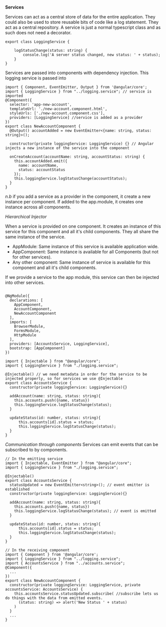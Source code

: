 **Services**

Services can act as a central store of data for the entire application.
They could also be used to store reusable bits of code like a log statement.
They act as a central repository.
A service is just a normal typescript class and as such does not need a decorator.
```
export class LoggingService {

    logStatusChange(status: string) {
        console.log('A server status changed, new status: ' + status);
    }
}
```

Services are passed into components with dependency injection.
This logging service is passed into
```
import { Component, EventEmitter, Output } from '@angular/core';
import { LoggingService } from "../logging.service"; // service is imported
@Component({
  selector: 'app-new-account',
  templateUrl: './new-account.component.html',
  styleUrls: ['./new-account.component.css'],
  providers: [LoggingService] //service is added as a provider
})
export class NewAccountComponent {
  @Output() accountAdded = new EventEmitter<{name: string, status: string}>();

  constructor(private loggingService: LoggingService) {} // Angular injects a new instance of the service into the component

  onCreateAccount(accountName: string, accountStatus: string) {
    this.accountAdded.emit({
      name: accountName,
      status: accountStatus
    });
    this.loggingService.logStatusChange(accountStatus);
  }
}

```

*n.b* if you add a service as a provider in the component, it create a new instance per component. If added to the app.module, it creates one instance across all components.

*Hierarchical Injector*

When a service is provided on one component. It creates an instance of this service for this component and all it's child components. They all share the same instance of the service.
- AppModule: Same instance of this service is available application wide.
- AppComponent: Same instance is available for all Components (but not for other services).
- Any other component: Same instance of service is available for this component and all it's child components.

If we provide a service to the app module, this service can then be injected into other services.
```

@NgModule({
  declarations: [
    AppComponent,
    AccountComponent,
    NewAccountComponent
  ],
  imports: [
    BrowserModule,
    FormsModule,
    HttpModule
  ],
  providers: [AccountsService, LoggingService],
  bootstrap: [AppComponent]
})

import { Injectable } from "@angular/core";
import { LoggingService } from "./logging.service";

@Injectable() // we need metadata in order for the service to be injected properly, so for services we use @Injectable
export class AccountsService {
  constructor(private loggingService: LoggingService){}

  addAccount(name: string, status: string){
    this.accounts.push({name, status})
    this.loggingService.logStatusChange(status);
  }

  updateStatus(id: number, status: string){
      this.accounts[id].status = status;
      this.loggingService.logStatusChange(status);
  }
}
```

*Communication through components*
Services can emit events that can be subscribed to by components.
```
// In the emitting service
import { Injectable, EventEmitter } from "@angular/core";
import { LoggingService } from "./logging.service";

@Injectable()
export class AccountsService {
  statusUpdated = new EventEmitter<string>(); // event emitter is established
  constructor(private loggingService: LoggingService){}

  addAccount(name: string, status: string){
    this.accounts.push({name, status})
    this.loggingService.logStatusChange(status); // event is emitted
  }

  updateStatus(id: number, status: string){
      this.accounts[id].status = status;
      this.loggingService.logStatusChange(status);
  }
}

// In the receiving component
import { Component } from '@angular/core';
import { LoggingService } from "../logging.service";
import { AccountsService } from "../accounts.service";
@Component({
  ...
})
export class NewAccountComponent {
  constructor(private loggingService: LoggingService, private accountsService: AccountsService) {
    this.accountsService.statusUpdated.subscribe( //subscribe lets us do things with the data from emitted events.
      (status: string) => alert('New Status ' + status)
    )
  }
  ...
}
```
